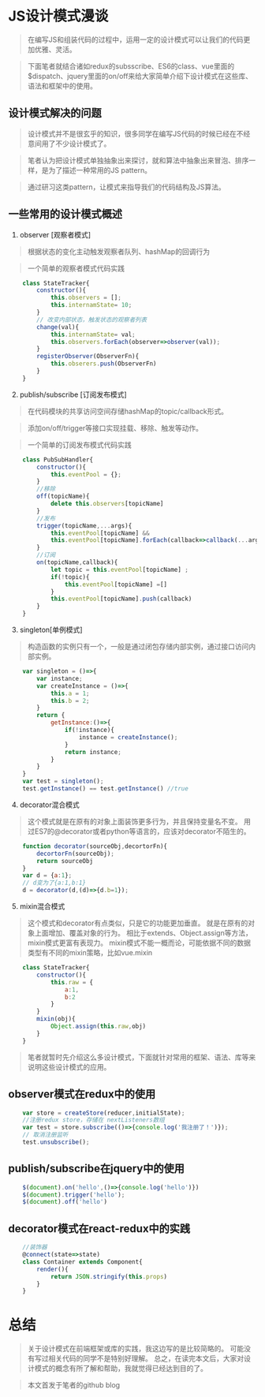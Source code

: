 # JS设计模式漫谈

> 在编写JS和组装代码的过程中，运用一定的设计模式可以让我们的代码更加优雅、灵活。

> 下面笔者就结合诸如redux的subsscribe、ES6的class、vue里面的$dispatch、jquery里面的on/off来给大家简单介绍下设计模式在这些库、语法和框架中的使用。

## 设计模式解决的问题

> 设计模式并不是很玄乎的知识，很多同学在编写JS代码的时候已经在不经意间用了不少设计模式了。

> 笔者认为把设计模式单独抽象出来探讨，就和算法中抽象出来冒泡、排序一样，是为了描述一种常用的JS pattern。

> 通过研习这类pattern，让模式来指导我们的代码结构及JS算法。

## 一些常用的设计模式概述

1. observer [观察者模式]

> 根据状态的变化主动触发观察者队列、hashMap的回调行为

> 一个简单的观察者模式代码实践

```javascript
	class StateTracker{
		constructor(){
			this.observers = [];
			this.internamState= 10;
		}
		// 改变内部状态，触发状态的观察者列表
		change(val){
			this.internamState= val;
			this.observers.forEach(observer=>observer(val));
		}
		registerObserver(ObserverFn){
			this.obserers.push(ObserverFn)
		}
	}
```

2. publish/subscribe [订阅发布模式]

> 在代码模块的共享访问空间存储hashMap的topic/callback形式。

> 添加on/off/trigger等接口实现挂载、移除、触发等动作。

> 一个简单的订阅发布模式代码实践

```javascript
	class PubSubHandler{
		constructor(){
			this.eventPool = {};
		}
		//移除
		off(topicName){
			delete this.observers[topicName]
		}
		//发布
		trigger(topicName,...args){
			this.eventPool[topicName] && 
			this.eventPool[topicName].forEach(callback=>callback(...args));
		}
		//订阅
		on(topicName,callback){
			let topic = this.eventPool[topicName] ;
			if(!topic){
 				this.eventPool[topicName] =[]
			}
			this.eventPool[topicName].push(callback)
		}
	}
```

3. singleton[单例模式]

> 构造函数的实例只有一个，一般是通过闭包存储内部实例，通过接口访问内部实例。

```javascript
	var singleton = ()=>{
		var instance;
		var createInstance = ()=>{
			this.a = 1;
			this.b = 2;
		}
		return {
			getInstance:()=>{
				if(!instance){
					instance = createInstance();
				}
				return instance;
			}
		}
	}
	var test = singleton();
	test.getInstance() == test.getInstance() //true

```

4. decorator混合模式

> 这个模式就是在原有的对象上面装饰更多行为，并且保持变量名不变。
> 用过ES7的@decorator或者python等语言的，应该对decorator不陌生的。

```javascript
	function decorator(sourceObj,decortorFn){
		decortorFn(sourceObj);
		return sourceObj
	}
	var d = {a:1};
	// d变为了{a:1,b:1}
	d = decorator(d,(d)=>{d.b=1});
```

5. mixin混合模式

> 这个模式和decorator有点类似，只是它的功能更加垂直。
> 就是在原有的对象上面增加、覆盖对象的行为。
> 相比于extends、Object.assign等方法，mixin模式更富有表现力。
> mixin模式不能一概而论，可能依据不同的数据类型有不同的mixin策略，比如vue.mixin

```javascript
	class StateTracker{
		constructor(){
			this.raw = {
				a:1,
				b:2
			}
		}
		mixin(obj){
			Object.assign(this.raw,obj)
		}
	}
```

> 笔者就暂时先介绍这么多设计模式，下面就针对常用的框架、语法、库等来说明这些设计模式的应用。


## observer模式在redux中的使用

```javascript
	var store = createStore(reducer,initialState);
	//注册redux store，存储在 nextListeners数组
	var test = store.subscribe(()=>{console.log('我注册了！')});
	// 取消注册监听
	test.unsubscribe();
```
## publish/subscribe在jquery中的使用

```javascript
	$(document).on('hello',()=>{console.log('hello')})
	$(document).trigger('hello');
	$(document).off('hello')
```

## decorator模式在react-redux中的实践

```javascript
	//装饰器
	@connect(state=>state)
	class Container extends Component{
		render(){
			return JSON.stringify(this.props)	
		}
	}
```

# 总结

> 关于设计模式在前端框架或库的实践，我这边写的是比较简略的。
> 可能没有写过相关代码的同学不是特别好理解。
> 总之，在读完本文后，大家对设计模式的概念有所了解和帮助，我就觉得已经达到目的了。

> 本文首发于笔者的github blog 












